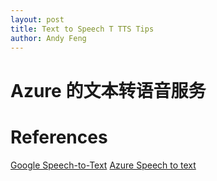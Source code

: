 ```yaml
---
layout: post
title: Text to Speech T TTS Tips
author: Andy Feng
---
```

# Azure 的文本转语音服务 

# References 

[Google Speech-to-Text](https://cloud.google.com/speech-to-text/docs?hl=zh-cn)
[Azure Speech to text](https://learn.microsoft.com/zh-cn/azure/ai-services/speech-service/index-speech-to-text)
